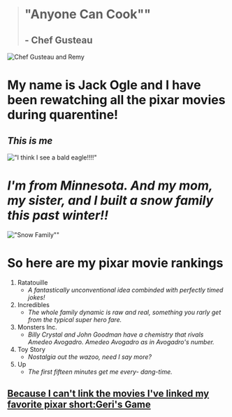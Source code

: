 

> # "Anyone Can Cook""
> ## - Chef Gusteau 

![Chef Gusteau and Remy](https://user-images.githubusercontent.com/65682542/85363397-749ac800-b4e6-11ea-8ffb-5eab32255b88.jpg)


# My name is Jack Ogle and I have been rewatching all the pixar movies during quarentine!

## _*This is me*_
!["I think I see a bald eagle!!!!"](https://user-images.githubusercontent.com/65682542/85432720-f9b6c900-b548-11ea-9c72-814d2e96f73c.jpg)

# _I'm from Minnesota. And my mom, my sister, and I built a snow family this past winter!!_
!["Snow Family""](https://user-images.githubusercontent.com/65682542/85432546-b9efe180-b548-11ea-87ec-4416c854714e.jpg)

# So here are my pixar movie rankings
1. Ratatouille
    * *A fantastically unconventional idea combinded with perfectly timed jokes!*
1. Incredibles
    * *The whole family dynamic is raw and real, something you rarly get from the typical super hero fare.*
1. Monsters Inc.
    * *Billy Crystal and John Goodman have a chemistry that rivals Amedeo Avogadro. Amedeo Avogadro as in Avogadro's number.*
1. Toy Story
    * *Nostalgia out the wazoo, need I say more?*
1. Up
    * *The first fifteen minutes get me every- dang-time.*

## [Because I can't link the movies I've linked my favorite pixar short:Geri's Game](https://www.youtube.com/watch?v=9IYRC7g2ICg)


